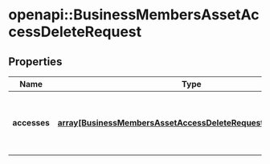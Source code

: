 # openapi::BusinessMembersAssetAccessDeleteRequest


## Properties
Name | Type | Description | Notes
------------ | ------------- | ------------- | -------------
**accesses** | [**array[BusinessMembersAssetAccessDeleteRequestAccessesInner]**](business_members_asset_access_delete_request_accesses_inner.md) | List of members asset access to be deleted | [Max. items: 100] [Min. items: 1] 


